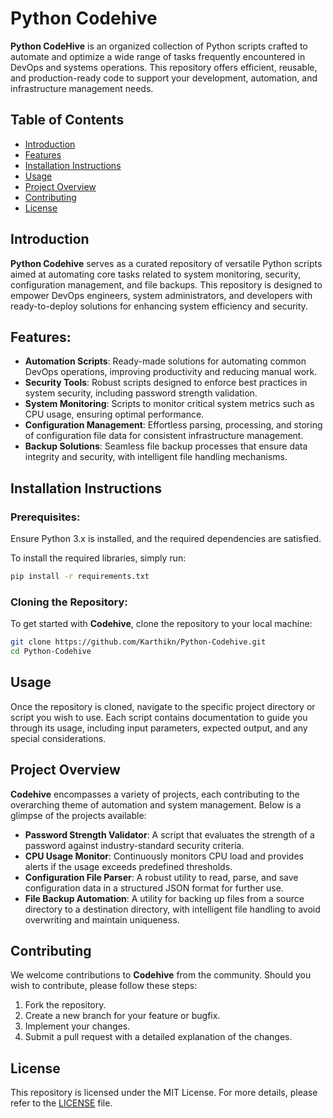 
# Python Codehive

**Python CodeHive** is an organized collection of Python scripts crafted to automate and optimize a wide range of tasks frequently encountered in DevOps and systems operations. This repository offers efficient, reusable, and production-ready code to support your development, automation, and infrastructure management needs.

## Table of Contents
- [Introduction](#introduction)
- [Features](#features)
- [Installation Instructions](#installation-instructions)
- [Usage](#usage)
- [Project Overview](#project-overview)
- [Contributing](#contributing)
- [License](#license)

## Introduction
**Python Codehive** serves as a curated repository of versatile Python scripts aimed at automating core tasks related to system monitoring, security, configuration management, and file backups. This repository is designed to empower DevOps engineers, system administrators, and developers with ready-to-deploy solutions for enhancing system efficiency and security.

## Features:
- **Automation Scripts**: Ready-made solutions for automating common DevOps operations, improving productivity and reducing manual work.
- **Security Tools**: Robust scripts designed to enforce best practices in system security, including password strength validation.
- **System Monitoring**: Scripts to monitor critical system metrics such as CPU usage, ensuring optimal performance.
- **Configuration Management**: Effortless parsing, processing, and storing of configuration file data for consistent infrastructure management.
- **Backup Solutions**: Seamless file backup processes that ensure data integrity and security, with intelligent file handling mechanisms.

## Installation Instructions

### Prerequisites:
Ensure Python 3.x is installed, and the required dependencies are satisfied.

To install the required libraries, simply run:

```bash
pip install -r requirements.txt
```

### Cloning the Repository:
To get started with **Codehive**, clone the repository to your local machine:

```bash
git clone https://github.com/Karthikn/Python-Codehive.git
cd Python-Codehive
```

## Usage

Once the repository is cloned, navigate to the specific project directory or script you wish to use. Each script contains documentation to guide you through its usage, including input parameters, expected output, and any special considerations.

## Project Overview

**Codehive** encompasses a variety of projects, each contributing to the overarching theme of automation and system management. Below is a glimpse of the projects available:

- **Password Strength Validator**: A script that evaluates the strength of a password against industry-standard security criteria.
- **CPU Usage Monitor**: Continuously monitors CPU load and provides alerts if the usage exceeds predefined thresholds.
- **Configuration File Parser**: A robust utility to read, parse, and save configuration data in a structured JSON format for further use.
- **File Backup Automation**: A utility for backing up files from a source directory to a destination directory, with intelligent file handling to avoid overwriting and maintain uniqueness.

## Contributing

We welcome contributions to **Codehive** from the community. Should you wish to contribute, please follow these steps:
1. Fork the repository.
2. Create a new branch for your feature or bugfix.
3. Implement your changes.
4. Submit a pull request with a detailed explanation of the changes.

## License

This repository is licensed under the MIT License. For more details, please refer to the [LICENSE](LICENSE) file.
